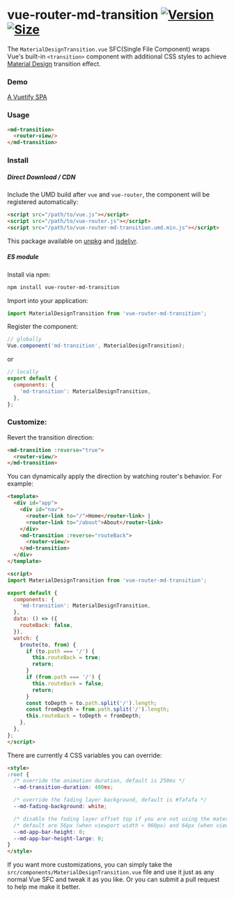 # vue-router-md-transition [![Version](https://img.shields.io/npm/v/vue-router-md-transition)](https://www.npmjs.com/package/vue-router-md-transition) [![Size](https://img.shields.io/bundlephobia/minzip/vue-router-md-transition@1.0.0?color=brightgreen&label=gzip%20size)](https://bundlephobia.com/result?p=vue-router-md-transition@1.0.0)

The `MaterialDesignTransition.vue` SFC(Single File Component) wraps Vue's built-in `<transition>` component with additional CSS styles to achieve [Material Design](https://material.io/design/navigation/navigation-transitions.html#hierarchical-transitions) transition effect.

### Demo

[A Vuetify SPA](https://1isten.github.io/vue-router-md-transition)

### Usage

```html
<md-transition>
  <router-view/>
</md-transition>
```

### Install

##### Direct Download / CDN

Include the UMD build after `vue` and `vue-router`, the component will be registered automatically:

```html
<script src="/path/to/vue.js"></script>
<script src="/path/to/vue-router.js"></script>
<script src="/path/to/vue-router-md-transition.umd.min.js"></script>
```

This package available on [unpkg](https://unpkg.com/vue-router-md-transition) and [jsdelivr](https://cdn.jsdelivr.net/npm/vue-router-md-transition).

##### ES module

Install via npm:

```sh
npm install vue-router-md-transition
```

Import into your application:

```js
import MaterialDesignTransition from 'vue-router-md-transition';
```

Register the component:

```js
// globally
Vue.component('md-transition', MaterialDesignTransition);
```

or

```js
// locally
export default {
  components: {
    'md-transition': MaterialDesignTransition,
  },
};
```

### Customize:

Revert the transition direction:

```html
<md-transition :reverse="true">
  <router-view/>
</md-transition>
```

You can dynamically apply the direction by watching router's behavior. For example:

```html
<template>
  <div id="app">
    <div id="nav">
      <router-link to="/">Home</router-link> |
      <router-link to="/about">About</router-link>
    </div>
    <md-transition :reverse="routeBack">
      <router-view/>
    </md-transition>
  </div>
</template>

<script>
import MaterialDesignTransition from 'vue-router-md-transition';

export default {
  components: {
    'md-transition': MaterialDesignTransition,
  },
  data: () => ({
    routeBack: false,
  }),
  watch: {
    $route(to, from) {
      if (to.path === '/') {
        this.routeBack = true;
        return;
      }
      if (from.path === '/') {
        this.routeBack = false;
        return;
      }
      const toDepth = to.path.split('/').length;
      const fromDepth = from.path.split('/').length;
      this.routeBack = toDepth < fromDepth;
    },
  },
};
</script>
```

There are currently 4 CSS variables you can override:

```html
<style>
:root {
  /* override the animation duration, default is 250ms */
  --md-transition-duration: 400ms;

  /* override the fading layer background, default is #fafafa */
  --md-fading-background: white;

  /* disable the fading layer offset top if you are not using the material design app bar */
  /* default are 56px (when viewport width < 960px) and 64px (when viewport width >= 960px) */
  --md-app-bar-height: 0;
  --md-app-bar-height-large: 0;
}
</style>
```

If you want more customizations, you can simply take the `src/components/MaterialDesignTransition.vue` file and use it just as any normal Vue SFC and tweak it as you like. Or you can submit a pull request to help me make it better.
